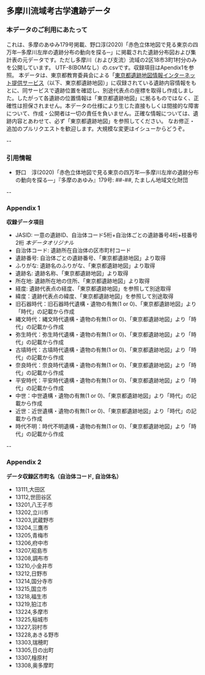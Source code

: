 ## 多摩川流域考古学遺跡データ

### 本データのご利用にあたって
これは、多摩のあゆみ179号掲載、野口淳(2020)「赤色立体地図で見る東京の四万年─多摩川左岸の遺跡分布の動向を探る─」に掲載された遺跡分布図および集計表の元データです。ただし多摩川（および支流）流域の2区18市3町1村分のみを公開しています。
UTF-8(BOMなし）の.csvです。収録項目はApendix1を参照。
本データは、東京都教育委員会による「[東京都遺跡地図情報インターネット提供サービス](https://tokyo-iseki.metro.tokyo.lg.jp/)（以下、東京都遺跡地図）」に収録されている遺跡内容情報をもとに、同サービスで遺跡位置を確認し、別途代表点の座標を取得し作成しました。したがって各遺跡の位置情報は「東京都遺跡地図」に拠るものではなく、正確性は担保されません。本データの仕様により生じた直接もしくは間接的な障害について、作成・公開者は一切の責任を負いません。正確な情報については、遺跡内容とあわせて、必ず「東京都遺跡地図」を参照してください。
なお修正・追加のプルリクエストを歓迎します。大規模な変更はイシューからどうぞ。

--
### 引用情報
- 野口　淳(2020)「赤色立体地図で見る東京の四万年―多摩川左岸の遺跡分布の動向を探る―」『多摩のあゆみ』179号: ##-##, たましん地域文化財団

--
### Appendix 1
**収録データ項目**
- JASID: 一意の遺跡ID、自治体コード5桁+自治体ごとの遺跡番号4桁+枝番号2桁 *本データオリジナル*
- 自治体コード: 遺跡所在自治体の区市町村コード
- 遺跡番号: 自治体ごとの遺跡番号、「東京都遺跡地図」より取得
- ふりがな: 遺跡名のふりがな、「東京都遺跡地図」より取得
- 遺跡名: 遺跡名称、「東京都遺跡地図」より取得
- 所在地: 遺跡所在地の住所、「東京都遺跡地図」より取得
- 経度: 遺跡代表点の経度、「東京都遺跡地図」を参照して別途取得
- 緯度：遺跡代表点の緯度、「東京都遺跡地図」を参照して別途取得
- 旧石器時代：旧石器時代遺構・遺物の有無(1 or 0)、「東京都遺跡地図」より「時代」の記載から作成
- 縄文時代：縄文時代遺構・遺物の有無(1 or 0)、「東京都遺跡地図」より「時代」の記載から作成
- 弥生時代：弥生時代遺構・遺物の有無(1 or 0)、「東京都遺跡地図」より「時代」の記載から作成
- 古墳時代：古墳時代遺構・遺物の有無(1 or 0)、「東京都遺跡地図」より「時代」の記載から作成
- 奈良時代：奈良時代遺構・遺物の有無(1 or 0)、「東京都遺跡地図」より「時代」の記載から作成
- 平安時代：平安時代遺構・遺物の有無(1 or 0)、「東京都遺跡地図」より「時代」の記載から作成
- 中世：中世遺構・遺物の有無(1 or 0)、「東京都遺跡地図」より「時代」の記載から作成
- 近世：近世遺構・遺物の有無(1 or 0)、「東京都遺跡地図」より「時代」の記載から作成
- 時代不明：時代不明遺構・遺物の有無(1 or 0)、「東京都遺跡地図」より「時代」の記載から作成

--
### Appendix 2
**データ収録区市町名（自治体コード, 自治体名）**
- 13111,大田区
- 13112,世田谷区
- 13201,八王子市
- 13202,立川市
- 13203,武蔵野市
- 13204,三鷹市
- 13205,青梅市
- 13206,府中市
- 13207,昭島市
- 13208,調布市
- 13210,小金井市
- 13212,日野市
- 13214,国分寺市
- 13215,国立市
- 13218,福生市
- 13219,狛江市
- 13224,多摩市
- 13225,稲城市
- 13227,羽村市
- 13228,あきる野市
- 13303,瑞穂町
- 13305,日の出町
- 13307,檜原村
- 13308,奥多摩町